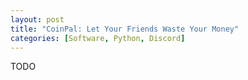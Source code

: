 ```yaml
---
layout: post
title: "CoinPal: Let Your Friends Waste Your Money"
categories: [Software, Python, Discord]
---
```


TODO